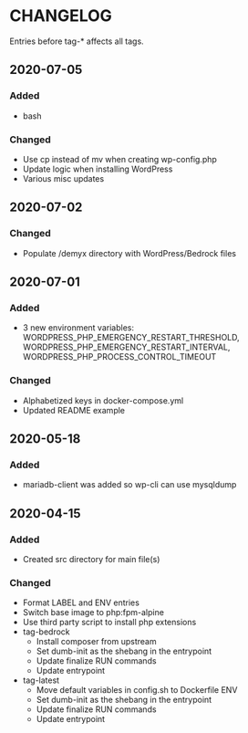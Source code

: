 # CHANGELOG
Entries before tag-* affects all tags. 

## 2020-07-05
### Added
- bash
### Changed
- Use cp instead of mv when creating wp-config.php
- Update logic when installing WordPress
- Various misc updates

## 2020-07-02
### Changed
- Populate /demyx directory with WordPress/Bedrock files

## 2020-07-01
### Added
- 3 new environment variables: WORDPRESS_PHP_EMERGENCY_RESTART_THRESHOLD, WORDPRESS_PHP_EMERGENCY_RESTART_INTERVAL, WORDPRESS_PHP_PROCESS_CONTROL_TIMEOUT
### Changed
- Alphabetized keys in docker-compose.yml
- Updated README example

## 2020-05-18
### Added
- mariadb-client was added so wp-cli can use mysqldump

## 2020-04-15
### Added
- Created src directory for main file(s)
### Changed
- Format LABEL and ENV entries
- Switch base image to php:fpm-alpine
- Use third party script to install php extensions
- tag-bedrock
    - Install composer from upstream
    - Set dumb-init as the shebang in the entrypoint
    - Update finalize RUN commands
    - Update entrypoint
- tag-latest
    - Move default variables in config.sh to Dockerfile ENV
    - Set dumb-init as the shebang in the entrypoint
    - Update finalize RUN commands
    - Update entrypoint
